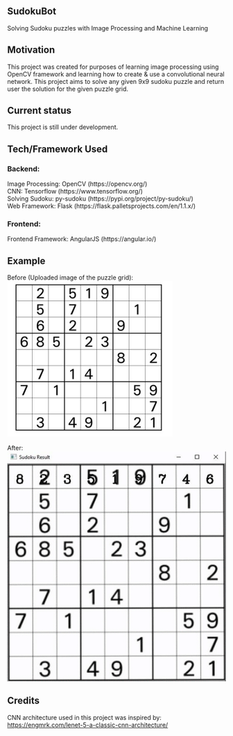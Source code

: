 ## SudokuBot
Solving Sudoku puzzles with Image Processing and Machine Learning

## Motivation 
This project was created for purposes of learning image processing using OpenCV framework and learning how to create & use a convolutional neural network. 
This project aims to solve any given 9x9 sudoku puzzle and return user the solution for the given puzzle grid.

## Current status
This project is still under development.

## Tech/Framework Used
<h3>Backend:</h3>
Image Processing: OpenCV (https://opencv.org/) </br>
CNN: Tensorflow (https://www.tensorflow.org/) </br>
Solving Sudoku: py-sudoku (https://pypi.org/project/py-sudoku/) </br>
Web Framework: Flask (https://flask.palletsprojects.com/en/1.1.x/) </br>

<h3>Frontend:</h3>
Frontend Framework: AngularJS (https://angular.io/)

## Example
Before (Uploaded image of the puzzle grid): </br>
![](s4.JPG)

After: </br>
![](sudoku.gif)


## Credits
CNN architecture used in this project was inspired by: https://engmrk.com/lenet-5-a-classic-cnn-architecture/
